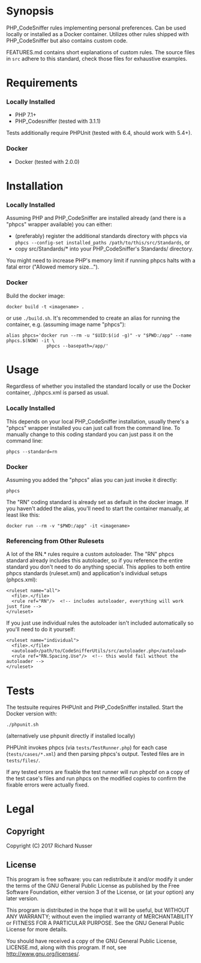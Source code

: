 # Synopsis

PHP\_CodeSniffer rules implementing personal preferences. Can be used locally or installed as a Docker container. Utilizes other rules shipped with PHP\_CodeSniffer but also contains custom code.

FEATURES.md contains short explanations of custom rules. The source files in `src` adhere to this standard, check those
files for exhaustive examples.


# Requirements

### Locally Installed

* PHP 7.1+
* PHP\_Codesniffer (tested with 3.1.1)

Tests additionally require PHPUnit (tested with 6.4, should work with 5.4+).

### Docker

* Docker (tested with 2.0.0)


# Installation

### Locally Installed

Assuming PHP and PHP\_CodeSniffer are installed already (and there is a "phpcs" wrapper available) you can either:

* (preferably) register the additional standards directory with phpcs via `phpcs --config-set installed_paths /path/to/this/src/Standards`, or
* copy src/Standards/\* into your PHP\_CodeSniffer's Standards/ directory.

You might need to increase PHP's memory limit if running phpcs halts with a fatal error ("Allowed memory size...").

### Docker

Build the docker image:

    docker build -t <imagename> .

or use `./build.sh`. It's recommended to create an alias for running the container, e.g. (assuming image name "phpcs"):

    alias phpcs='docker run --rm -u "$UID:$(id -g)" -v "$PWD:/app" --name phpcs.$(NOW) -it \
                   phpcs --basepath=/app/'


# Usage

Regardless of whether you installed the standard locally or use the Docker container, ./phpcs.xml is parsed as usual.

### Locally Installed

This depends on your local PHP\_CodeSniffer installation, usually there's a "phpcs" wrapper installed you can just call from the command line. To manually
change to this coding standard you can just pass it on the command line:

    phpcs --standard=rn

### Docker

Assuming you added the "phpcs" alias you can just invoke it directly:

    phpcs

The "RN" coding standard is already set as default in the docker image. If you haven't added the alias, you'll need to start the container manually, at least
like this:

    docker run --rm -v "$PWD:/app" -it <imagename>

### Referencing from Other Rulesets

A lot of the RN.\* rules require a custom autoloader. The "RN" phpcs standard already includes this autoloader, so if you reference
the entire standard you don't need to do anything special. This applies to both entire phpcs standards (ruleset.xml) and
application's individual setups (phpcs.xml):

    <ruleset name="all">
      <file>.</file>
      <rule ref="RN"/>  <!-- includes autoloader, everything will work just fine -->
    </ruleset>

If you just use individual rules the autoloader isn't included automatically so you'll need to do it yourself:

    <ruleset name="individual">
      <file>.</file>
      <autoload>/path/to/CodeSnifferUtils/src/autoloader.php</autoload>
      <rule ref="RN.Spacing.Use"/>  <!-- this would fail without the autoloader -->
    </ruleset>


# Tests

The testsuite requires PHPUnit and PHP\_CodeSniffer installed. Start the Docker version with:

    ./phpunit.sh

(alternatively use phpunit directly if installed locally)

PHPUnit invokes phpcs (via `tests/TestRunner.php`) for each case (`tests/cases/*.xml`) and then parsing phpcs's output. Tested files are in `tests/files/`.

If any tested errors are fixable the test runner will run phpcbf on a copy of the test case's files and run phpcs on the modified
copies to confirm the fixable errors were actually fixed.


# Legal

## Copyright

Copyright (C) 2017 Richard Nusser

## License

This program is free software: you can redistribute it and/or modify
it under the terms of the GNU General Public License as published by
the Free Software Foundation, either version 3 of the License, or
(at your option) any later version.

This program is distributed in the hope that it will be useful,
but WITHOUT ANY WARRANTY; without even the implied warranty of
MERCHANTABILITY or FITNESS FOR A PARTICULAR PURPOSE.  See the
GNU General Public License for more details.

You should have received a copy of the GNU General Public License, LICENSE.md,
along with this program. If not, see <http://www.gnu.org/licenses/>.
